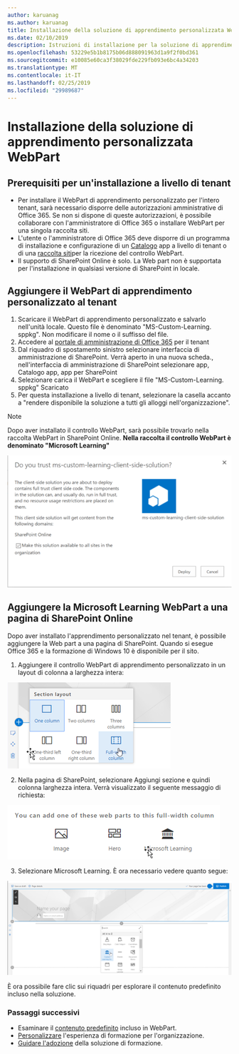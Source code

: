 ```yaml
---
author: karuanag
ms.author: karuanag
title: Installazione della soluzione di apprendimento personalizzata WebPart
ms.date: 02/10/2019
description: Istruzioni di installazione per la soluzione di apprendimento personalizzata WebPart
ms.openlocfilehash: 53229e5b1b8175b06d888091963d1a9f2f0bd361
ms.sourcegitcommit: e10085e60ca3f38029fde229fb093e6bc4a34203
ms.translationtype: MT
ms.contentlocale: it-IT
ms.lasthandoff: 02/25/2019
ms.locfileid: "29989687"
---
```

# <a name="installing-the-custom-learning-solution-webpart"></a>Installazione della soluzione di apprendimento personalizzata WebPart

## <a name="prerequisites-for-a-tenant-wide-installation"></a>Prerequisiti per un'installazione a livello di tenant

- Per installare il WebPart di apprendimento personalizzato per l'intero tenant, sarà necessario disporre delle autorizzazioni amministrative di Office 365.  Se non si dispone di queste autorizzazioni, è possibile collaborare con l'amministratore di Office 365 o installare WebPart per una singola raccolta siti.
- L'utente o l'amministratore di Office 365 deve disporre di un programma di installazione e configurazione di un [Catalogo](https://docs.microsoft.com/en-us/sharepoint/dev/spfx/set-up-your-developer-tenant) app a livello di tenant o di una [raccolta siti](https://docs.microsoft.com/en-us/sharepoint/dev/general-development/site-collection-app-catalog)per la ricezione del controllo WebPart.
- Il supporto di SharePoint Online è solo. La Web part non è supportata per l'installazione in qualsiasi versione di SharePoint in locale.

## <a name="add-the-custom-learning-webpart-to-your-tenant"></a>Aggiungere il WebPart di apprendimento personalizzato al tenant 

1. Scaricare il WebPart di apprendimento personalizzato e salvarlo nell'unità locale.  Questo file è denominato "MS-Custom-Learning. sppkg".  Non modificare il nome o il suffisso del file. 
2. Accedere al [portale di amministrazione di Office 365](https://admin.microsoft.com/AdminPortal/Home#/homepage) per il tenant
3. Dal riquadro di spostamento sinistro selezionare interfaccia di amministrazione di SharePoint. Verrà aperto in una nuova scheda., nell'interfaccia di amministrazione di SharePoint selezionare app, Catalogo app, app per SharePoint 
4. Selezionare carica il WebPart e scegliere il file "MS-Custom-Learning. sppkg" Scaricato
5. Per questa installazione a livello di tenant, selezionare la casella accanto a "rendere disponibile la soluzione a tutti gli alloggi nell'organizzazione".  
 
> [!NOTE]
> Dopo aver installato il controllo WebPart, sarà possibile trovarlo nella raccolta WebPart in SharePoint Online.  **Nella raccolta il controllo WebPart è denominato "Microsoft Learning"**

![Distribuire la soluzione](media/trustapp_sm.png)


## <a name="add-the-microsoft-learning-webpart-to-a-sharepoint-online-page"></a>Aggiungere la Microsoft Learning WebPart a una pagina di SharePoint Online

Dopo aver installato l'apprendimento personalizzato nel tenant, è possibile aggiungere la Web part a una pagina di SharePoint. Quando si esegue Office 365 e la formazione di Windows 10 è disponibile per il sito.

1. Aggiungere il controllo WebPart di apprendimento personalizzato in un layout di colonna a larghezza intera:

![Layout di pagina di SharePoint](media/clo365fullcolumnwidth.png)

2. Nella pagina di SharePoint, selezionare Aggiungi sezione e quindi colonna larghezza intera.  Verrà visualizzato il seguente messaggio di richiesta:

![AddWebpart](media/clo365addfullwidthwebpart.png)

3. Selezionare Microsoft Learning.  È ora necessario vedere quanto segue: 

![WebPart di apprendimento personalizzato](media/clo365addwebpart.png)

 È ora possibile fare clic sui riquadri per esplorare il contenuto predefinito incluso nella soluzione.  

### <a name="next-steps"></a>Passaggi successivi
- Esaminare il [contenuto predefinito](webpartcontent.md) incluso in WebPart.
- [Personalizzare](customization.md) l'esperienza di formazione per l'organizzazione.
- [Guidare l'adozione](driveadoption.md) della soluzione di formazione.


